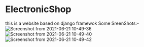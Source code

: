 # ElectronicShop
this is a website based on  django framewok
Some SreenShots:-
![Screenshot from 2021-06-21 10-49-36](https://user-images.githubusercontent.com/62216295/122710774-960bcc80-d27e-11eb-8910-91e6665d5484.png)
![Screenshot from 2021-06-21 10-49-40](https://user-images.githubusercontent.com/62216295/122710789-9c9a4400-d27e-11eb-9e81-5cc3452c0937.png)
![Screenshot from 2021-06-21 10-49-42](https://user-images.githubusercontent.com/62216295/122710794-a02dcb00-d27e-11eb-898a-aba584f0b71e.png)
